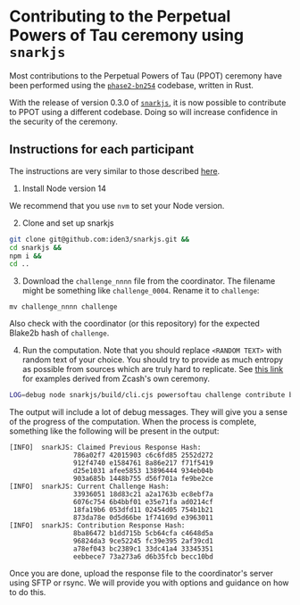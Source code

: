 # Contributing to the Perpetual Powers of Tau ceremony using `snarkjs`

Most contributions to the Perpetual Powers of Tau (PPOT) ceremony have been
performed using the
[`phase2-bn254`](https://github.com/kobigurk/phase2-bn254/releases/tag/ppot_ceremony)
codebase, written in Rust.

With the release of version 0.3.0 of
[`snarkjs`](https://github.com/iden3/snarkjs), it is now possible to contribute
to PPOT using a different codebase. Doing so will increase confidence in the
security of the ceremony.

## Instructions for each participant

The instructions are very similar to those described
[here](https://github.com/weijiekoh/perpetualpowersoftau#instructions-for-each-participant).

1. Install Node version 14

We recommend that you use `nvm` to set your Node version.

2. Clone and set up snarkjs

```bash
git clone git@github.com:iden3/snarkjs.git &&
cd snarkjs &&
npm i &&
cd ..
```

3. Download the `challenge_nnnn` file from the coordinator. The filename might be something like `challenge_0004`. Rename it to `challenge`:

```
mv challenge_nnnn challenge
````

Also check with the coordinator (or this repository) for the expected Blake2b hash of `challenge`.

4. Run the computation. Note that you should replace `<RANDOM TEXT>` with
   random text of your choice. You should try to provide as much entropy as
   possible from sources which are truly hard to replicate. See [this
   link](https://github.com/weijiekoh/perpetualpowersoftau#examples-of-entropy-sources)
   for examples derived from Zcash's own ceremony.

```bash
LOG=debug node snarkjs/build/cli.cjs powersoftau challenge contribute bn128 <PATH_TO_CHALLENGE> response -e="<RANDOM TEXT>"
```

The output will include a lot of debug messages. They will give you a sense of
the progress of the computation. When the process is complete, something like
the following will be present in the output:

```
[INFO]  snarkJS: Claimed Previous Response Hash:
                786a02f7 42015903 c6c6fd85 2552d272
                912f4740 e1584761 8a86e217 f71f5419
                d25e1031 afee5853 13896444 934eb04b
                903a685b 1448b755 d56f701a fe9be2ce
[INFO]  snarkJS: Current Challenge Hash:
                33936051 18d83c21 a2a1763b ec8ebf7a
                6076c754 6b4bbf01 e35e71fa ad0214cf
                18fa19b6 053dfd11 02454d05 754b1b21
                873da78e 0d5d66be 1f74169d e3963011
[INFO]  snarkJS: Contribution Response Hash:
                8ba86472 b1dd715b 5cb64cfa c4648d5a
                96824da3 9ce52245 fc39e395 2af39cd1
                a78ef043 bc2389c1 33dc41a4 33345351
                eebbece7 73a273a6 d6b35fcb becc10bd
```

Once you are done, upload the response file to the coordinator's server using
SFTP or rsync. We will provide you with options and guidance on how to do this.
